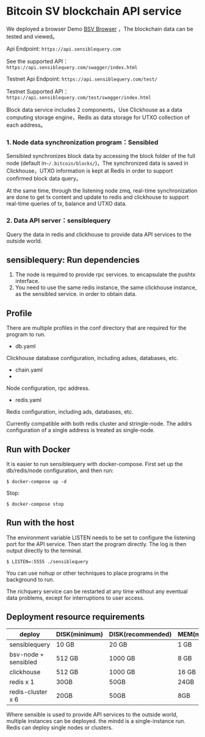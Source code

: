 
# Bitcoin SV blockchain API service

We deployed a browser Demo [BSV Browser](https://sensiblequery.com/#/blocks) ，The blockchain data can be tested and viewed。

Api Endpoint: `https://api.sensiblequery.com`

See the supported API：`https://api.sensiblequery.com/swagger/index.html`

Testnet Api Endpoint: `https://api.sensiblequery.com/test/`

Testnet Supported API：`https://api.sensiblequery.com/test/swagger/index.html`

Block data service includes 2 components，Use Clickhouse as a data computing storage engine，Redis as data storage for UTXO collection of each address。

### 1. Node data synchronization program：Sensibled

Sensibled synchronizes block data by accessing the block folder of the full node (default in`~/.bitcoin/blocks/`)，The synchronized data is saved in Clickhouse，UTXO information is kept at Redis in order to support confirmed block data query。

At the same time, through the listening node zmq, real-time synchronization are done to get tx content and update to redis and clickhouse to support real-time queries of tx, balance and UTXO data. 

### 2. Data API server：sensiblequery

Query the data in redis and clickhouse to provide data API services to the outside world.

## sensiblequery: Run dependencies

1. The node is required to provide rpc services. to encapsulate the pushtx interface.
2. You need to use the same redis instance, the same clickhouse instance, as the sensibled service. in order to obtain data.

## Profile

There are multiple profiles in the conf directory that are required for the program to run.

* db.yaml

Clickhouse database configuration, including adses, databases, etc.

* chain.yaml
* 
Node configuration, rpc address.

* redis.yaml

Redis configuration, including ads, databases, etc.

Currently compatible with both redis cluster and stringle-node. The addrs configuration of a single address is treated as single-node.

## Run with Docker

It is easier to run sensiblequery with docker-compose. First set up the db/redis/node configuration, and then run:

	$ docker-compose up -d

Stop:

	$ docker-compose stop


## Run with the host

The environment variable LISTEN needs to be set to configure the listening port for the API service. Then start the program directly. The log is then output directly to the terminal.

    $ LISTEN=:5555 ./sensiblequery

You can use nohup or other techniques to place programs in the background to run.

The richquery service can be restarted at any time without any eventual data problems, except for interruptions to user access.

## Deployment resource requirements

| deploy               | DISK(minimum) | DISK(recommended) | MEM(minimum) | MEM(recommended) |
|----------------------|---------------|-------------------|--------------|------------------|
| sensiblequery        | 10 GB         | 20 GB             | 1 GB         | 4 GB             |
| bsv-node + sensibled | 512 GB        | 1000 GB           | 8 GB         | 16 GB            |
| clickhouse           | 512 GB        | 1000 GB           | 16 GB        | 32 GB            |
| redis x 1            | 30GB          | 50GB              | 24GB         | 32GB             |
| redis-cluster x 6    | 20GB          | 50GB              | 8GB          | 16GB             |

Where sensible is used to provide API services to the outside world, multiple instances can be deployed. the mindd is a single-instance run. Redis can deploy single nodes or clusters.
